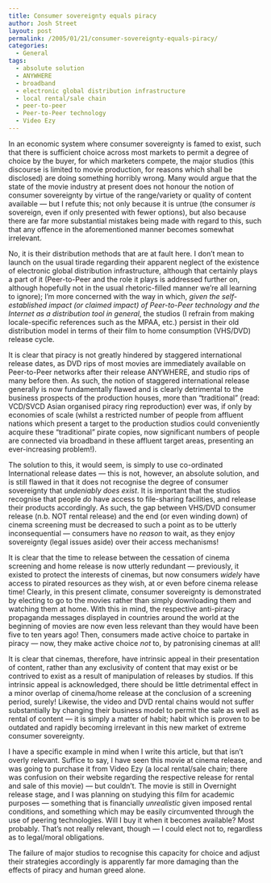 ```yaml
---
title: Consumer sovereignty equals piracy
author: Josh Street
layout: post
permalink: /2005/01/21/consumer-sovereignty-equals-piracy/
categories:
  - General
tags:
  - absolute solution
  - ANYWHERE
  - broadband
  - electronic global distribution infrastructure
  - local rental/sale chain
  - peer-to-peer
  - Peer-to-Peer technology
  - Video Ezy
---
```

In an economic system where consumer sovereignty is famed to exist, such that there is sufficient choice across most markets to permit a degree of choice by the buyer, for which marketers compete, the major studios (this discourse is limited to movie production, for reasons which shall be disclosed) are doing something horribly wrong. Many would argue that the state of the movie industry at present does not honour the notion of consumer sovereignty by virtue of the range/variety or quality of content available &#8212; but I refute this; not only because it is untrue (the consumer *is* sovereign, even if only presented with fewer options), but also because there are far more substantial mistakes being made with regard to this, such that any offence in the aforementioned manner becomes somewhat irrelevant.<!--more-->

No, it is their distribution methods that are at fault here. I don&#8217;t mean to launch on the usual tirade regarding their apparent neglect of the existence of electronic global distribution infrastructure, although that certainly plays a part of it (Peer-to-Peer and the role it plays is addressed further on, although hopefully not in the usual rhetoric-filled manner we&#8217;re all learning to ignore); I&#8217;m more concerned with the way in which, *given the self-established impact (or claimed impact) of Peer-to-Peer technology and the Internet as a distribution tool in general*, the studios (I refrain from making locale-specific references such as the MPAA, etc.) persist in their old distribution model in terms of their film to home consumption (VHS/DVD) release cycle.

It is clear that piracy is not greatly hindered by staggered international release dates, as DVD rips of most movies are immediately available on Peer-to-Peer networks after their release ANYWHERE, and studio rips of many before then. As such, the notion of staggered international release generally is now fundamentally flawed and is clearly detrimental to the business prospects of the production houses, more than &#8220;traditional&#8221; (read: VCD/SVCD Asian organised piracy ring reproduction) ever was, if only by economies of scale (whilst a restricted number of people from affluent nations which present a target to the production studios could conveniently acquire these &#8220;traditional&#8221; pirate copies, now significant numbers of people are connected via broadband in these affluent target areas, presenting an ever-increasing problem!).

The solution to this, it would seem, is simply to use co-ordinated International release dates &#8212; this is not, however, an absolute solution, and is still flawed in that it does not recognise the degree of consumer sovereignty that *undeniably does exist*. It is important that the studios recognise that people *do* have access to file-sharing facilities, and release their products accordingly. As such, the gap between VHS/DVD consumer release (n.b. NOT rental release) and the end (or even winding down) of cinema screening must be decreased to such a point as to be utterly inconsequential &#8212; consumers have no *reason* to wait, as they enjoy sovereignty (legal issues aside) over their access mechanisms!

It is clear that the time to release between the cessation of cinema screening and home release is now utterly redundant &#8212; previously, it existed to protect the interests of cinemas, but now consumers *widely* have access to pirated resources as they wish, at or even before cinema release time! Clearly, in this present climate, consumer sovereignty is demonstrated by electing to go to the movies rather than simply downloading them and watching them at home. With this in mind, the respective anti-piracy propaganda messages displayed in countries around the world at the beginning of movies are now even less relevant than they would have been five to ten years ago! Then, consumers made active choice to partake in piracy &#8212; now, they make active choice *not* to, by patronising cinemas at all!

It is clear that cinemas, therefore, have intrinsic appeal in their presentation of content, rather than any exclusivity of content that may exist or be contrived to exist as a result of manipulation of releases by studios. If this intrinsic appeal is acknowledged, there should be little detrimental effect in a minor overlap of cinema/home release at the conclusion of a screening period, surely! Likewise, the video and DVD rental chains would not suffer substantially by changing their business model to permit the sale as well as rental of content &#8212; it is simply a matter of habit; habit which is proven to be outdated and rapidly becoming irrelevant in this new market of extreme consumer sovereignty.

I have a specific example in mind when I write this article, but that isn&#8217;t overly relevant. Suffice to say, I have seen this movie at cinema release, and was going to purchase it from Video Ezy (a local rental/sale chain; there was confusion on their website regarding the respective release for rental and sale of this movie) &#8212; but couldn&#8217;t. The movie is still in Overnight release stage, and I was planning on studying this film for academic purposes &#8212; something that is financially *unrealistic* given imposed rental conditions, and something which may be easily circumvented through the use of peering technologies. Will I buy it when it becomes available? Most probably. That&#8217;s not really relevant, though &#8212; I could elect not to, regardless as to legal/moral obligations.

The failure of major studios to recognise this capacity for choice and adjust their strategies accordingly is apparently far more damaging than the effects of piracy and human greed alone.